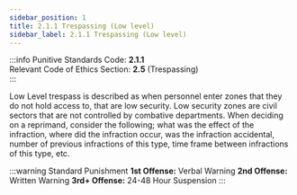 ```yaml
---
sidebar_position: 1
title: 2.1.1 Trespassing (Low level)
sidebar_label: 2.1.1 Trespassing (Low level)
---
```


:::info
Punitive Standards Code: <TextColor color="#E46C07">**2.1.1**</TextColor> <br />
Relevant Code of Ethics Section: <TextColor color="#21E006">**2.5**</TextColor> (Trespassing) <br />
:::


Low Level trespass is described as when personnel enter zones that they do not hold access to, that are low security. Low security zones are civil sectors that are not controlled by combative departments. When deciding on a reprimand, consider the following; what was the effect of the infraction, where did the infraction occur, was the infraction accidental, number of previous infractions of this type, time frame between infractions of this type, etc.

:::warning Standard Punishment
**1st Offense:** Verbal Warning
**2nd Offense:** Written Warning
**3rd+ Offense:** 24-48 Hour Suspension
:::